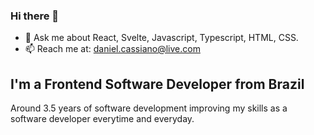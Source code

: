 ### Hi there 👋

- 💬 Ask me about React, Svelte, Javascript, Typescript, HTML, CSS.
- 📫 Reach me at: daniel.cassiano@live.com

## I'm a Frontend Software Developer from Brazil

Around 3.5 years of software development improving my skills as a software developer everytime and everyday.
